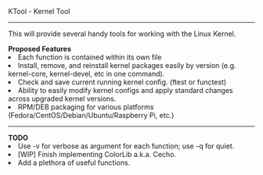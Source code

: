 KTool - Kernel Tool
<hr>
This will provide several handy tools for working with the Linux Kernel.
<p>
<div id="Proposed-Features">
  <b>Proposed Features</b>
    <li> Each function is contained within its own file </li>
    <li> Install, remove, and reinstall kernel packages easily by version (e.g. kernel-core, kernel-devel, etc in one command). </li> 
    <li> Check and save current running kernel config. (ftest or functest) </li> 
    <li> Ability to easily modify kernel configs and apply standard changes across upgraded kernel versions. </li>
    <li> RPM/DEB packaging for various platforms (Fedora/CentOS/Debian/Ubuntu/Raspberry Pi, etc.) </li>
</div>
<hr>
<div id="TODO">
  <b>TODO</b>
    <li> Use -v for verbose as argument for each function; use -q for quiet. </li>
    <li> [WIP] Finish implementing ColorLib a.k.a. Cecho. </li>
    <li> Add a plethora of useful functions. </li>
</div>
